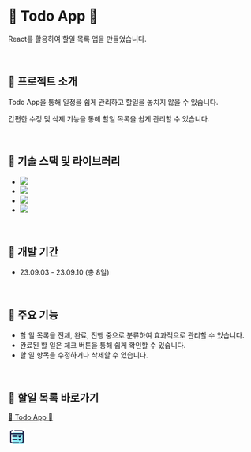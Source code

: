 # &#128153; Todo App &#128153;

React를 활용하여 할일 목록 앱을 만들었습니다.

<br>


## &#128311; 프로젝트 소개

Todo App을 통해 일정을 쉽게 관리하고 할일을 놓치지 않을 수 있습니다. 

간편한 수정 및 삭제 기능을 통해 할일 목록을 쉽게 관리할 수 있습니다.

<br>


## &#128311; 기술 스택 및 라이브러리

- <img src="https://img.shields.io/badge/React-61DAFB?style=flat-square&logo=React&logoColor=white"/>
- <img src="https://img.shields.io/badge/JavaScript-ECD53F?style=flat-square&logo=JavaScript&logoColor=white"/>
- <img src="https://img.shields.io/badge/HTML5-F46D01?style=flat-square&logo=HTML5&logoColor=white"/>
- <img src="https://img.shields.io/badge/CSS3-2490D7?style=flat-square&logo=CSS3&logoColor=white"/>

<br>


## &#128311; 개발 기간

- 23.09.03 - 23.09.10 (총 8일)

<br>


## &#128311; 주요 기능

- 할 일 목록을 전체, 완료, 진행 중으로 분류하여 효과적으로 관리할 수 있습니다.
- 완료된 할 일은 체크 버튼을 통해 쉽게 확인할 수 있습니다.
- 할 일 항목을 수정하거나 삭제할 수 있습니다.

<br>


## &#128311; 할일 목록 바로가기

[&#128153; Todo App &#128153;](https://soyeon1221.github.io/Todo-App)

[<img src="./public/todo_app_logo.png" width="35" height="35">](https://soyeon1221.github.io/Todo-App) 



